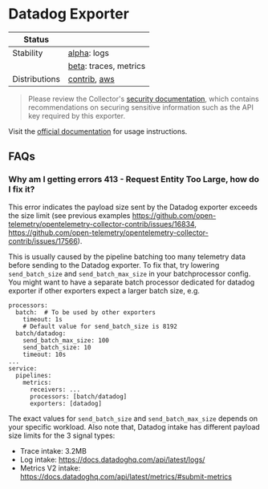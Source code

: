 # Datadog Exporter

<!-- status autogenerated section -->
| Status        |           |
| ------------- |-----------|
| Stability     | [alpha]: logs   |
|               | [beta]: traces, metrics   |
| Distributions | [contrib], [aws] |

[alpha]: https://github.com/open-telemetry/opentelemetry-collector#alpha
[beta]: https://github.com/open-telemetry/opentelemetry-collector#beta
[contrib]: https://github.com/open-telemetry/opentelemetry-collector-releases/tree/main/distributions/otelcol-contrib
[aws]: https://github.com/aws-observability/aws-otel-collector
<!-- end autogenerated section -->

> Please review the Collector's [security documentation](https://github.com/open-telemetry/opentelemetry-collector/blob/main/docs/security-best-practices.md), which contains recommendations on securing sensitive information such as the API key required by this exporter.

Visit the [official documentation](https://docs.datadoghq.com/tracing/trace_collection/open_standards/otel_collector_datadog_exporter/) for usage instructions.

## FAQs

### Why am I getting errors 413 - Request Entity Too Large, how do I fix it?

This error indicates the payload size sent by the Datadog exporter exceeds the size limit (see previous examples https://github.com/open-telemetry/opentelemetry-collector-contrib/issues/16834, https://github.com/open-telemetry/opentelemetry-collector-contrib/issues/17566).

This is usually caused by the pipeline batching too many telemetry data before sending to the Datadog exporter. To fix that, try lowering `send_batch_size` and `send_batch_max_size` in your batchprocessor config. You might want to have a separate batch processor dedicated for datadog exporter if other exporters expect a larger batch size, e.g.
```
processors:
  batch:  # To be used by other exporters
    timeout: 1s
    # Default value for send_batch_size is 8192
  batch/datadog:
    send_batch_max_size: 100
    send_batch_size: 10
    timeout: 10s
...
service:
  pipelines:
    metrics:
      receivers: ...
      processors: [batch/datadog]
      exporters: [datadog]
```

The exact values for `send_batch_size` and `send_batch_max_size` depends on your specific workload. Also note that, Datadog intake has different payload size limits for the 3 signal types:
- Trace intake: 3.2MB
- Log intake: https://docs.datadoghq.com/api/latest/logs/
- Metrics V2 intake: https://docs.datadoghq.com/api/latest/metrics/#submit-metrics


[beta]:https://github.com/open-telemetry/opentelemetry-collector#beta
[alpha]:https://github.com/open-telemetry/opentelemetry-collector#alpha
[contrib]:https://github.com/open-telemetry/opentelemetry-collector-releases/tree/main/distributions/otelcol-contrib
[AWS]:https://aws-otel.github.io/docs/partners/datadog
